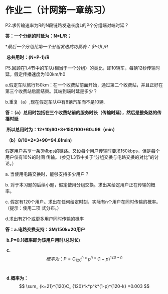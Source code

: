 # 作业二（计网第一章练习）

P2.求传输速率为R的N段链路发送长度L的P个分组端对端时延？

**答：一个分组的时延为：N*L/R；**

​		**最后一个分组比第一个分组发送成功要晚：（P-1)*L/R**

​		**总共用时：(N+P-1)/R**



P5.回顾在1.4节中的车队(相当于一个分组）的类比，即10辆车，每辆12秒传输时延。假定传播速度为100km/h0

a.假定车队旅行150km：在一个收费站前面开始，通过第二个收费站，并且正好在第三个收费站后面结束。其端到端时延是多少？ 

b.重复（a）,现在假定车队中有8辆汽车而不是10辆.

**答：（a）总用时包括在三个收费站前的服务时长（传输时延），然后是整条路的传播时延**

​				**所以总用时为：12\*10/60\*3+150/100\*60=96（min）**

​		**（b）8/10\*2\*3+90=94.8(min)**



假定用户共享一条3Mbps的链路。又设每个用户传输时要求150kbps，但是每个用户仅有10%的时间 传输。（参见1.3节中关于“分组交换与电路交换的对比”的讨论。）

a. 当使用电路交换时，能够支持多少用户？

b. 对于本习题的后续小题，假定使用分组交换。求出某给定用户正在传输的概率。

c. 假定有120个用户。求出在任何给定时刻，实际有n个用户在同时传输的概率。（提示：使用二项 式分布。） 

d.求出有21个或更多用户同时传输的概率

**答：a.电路交换支持：3M/150k=20用户**

​		**b.P=0.1(概率即为该用户用时/总时长)**

​		**c.**
$$
概率为：P=C_ {120}^{n}*p^n*(1-p)^{120-n}
$$
​		

​		**d.概率为：**
$$
\sum_ {k=21}^{120}C_ {120}^k*p^k*(1-p)^{120-k}
=0.003
$$
